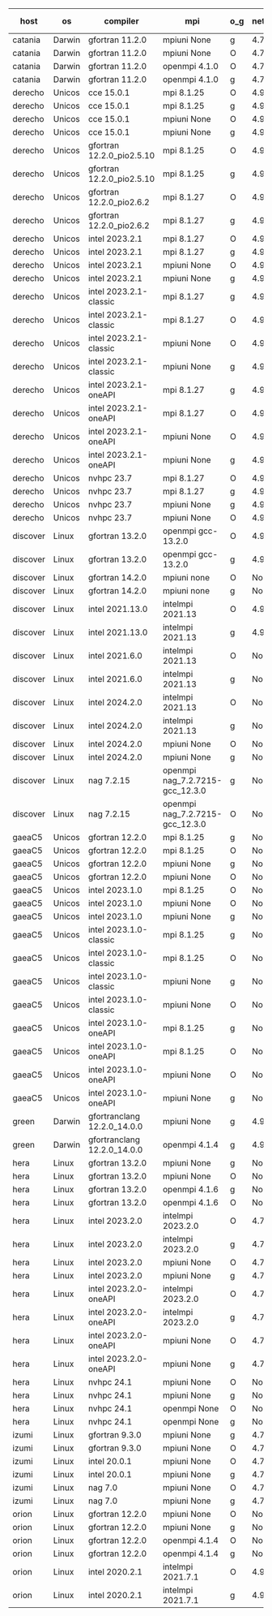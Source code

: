 

| host     | os       | compiler                              | mpi                      | o_g        | netcdf        | build       | u_pass          | u_fail          | s_pass            | s_fail            | e_pass             | e_fail             | nuopc_pass       | nuopc_fail       | artifacts link          |
|----------|----------|---------------------------------------|--------------------------|------------|---------------|-------------|-----------------|-----------------|-------------------|-------------------|--------------------|--------------------|------------------|------------------|-------------------------|
| catania | Darwin | gfortran 11.2.0 | mpiuni None  | g | 4.7.4  | PASS | 12537 | 0 | 9 | 0 | 44 | 0 | None | None | <a href="https://github.com/esmf-org/esmf-test-artifacts/tree/bce75aef80bf987d668656771112fb1c0c71f64c/develop/gfortran/11.2.0/g/mpiuni/None" target="_blank">bce75ae</a> | 
| catania | Darwin | gfortran 11.2.0 | mpiuni None  | O | 4.7.4  | PASS | 12537 | 0 | 9 | 0 | 44 | 0 | None | None | <a href="https://github.com/esmf-org/esmf-test-artifacts/tree/75ee115c1af7ecc3107d28fd630ed96847e16f38/develop/gfortran/11.2.0/O/mpiuni/None" target="_blank">75ee115</a> | 
| catania | Darwin | gfortran 11.2.0 | openmpi 4.1.0  | O | 4.7.4  | PASS | 14204 | 3 | 51 | 0 | 81 | 0 | 56 | 0 | <a href="https://github.com/esmf-org/esmf-test-artifacts/tree/687488c0f042016afcdf455490e1b8b4772c4513/develop/gfortran/11.2.0/O/openmpi/4.1.0" target="_blank">687488c</a> | 
| catania | Darwin | gfortran 11.2.0 | openmpi 4.1.0  | g | 4.7.4  | PASS | 14204 | 3 | 51 | 0 | 81 | 0 | 56 | 0 | <a href="https://github.com/esmf-org/esmf-test-artifacts/tree/319ffcc24c01abee769d4af1c73b9317ec16b907/develop/gfortran/11.2.0/g/openmpi/4.1.0" target="_blank">319ffcc</a> | 
| derecho | Unicos | cce 15.0.1 | mpi 8.1.25  | O | 4.9.2  | PASS | 14129 | 78 | 51 | 0 | 81 | 0 | 56 | 0 | <a href="https://github.com/esmf-org/esmf-test-artifacts/tree/c6e190d1e2ace9109cffa8e262a9781a75e57aa7/develop/cce/15.0.1/O/mpi/8.1.25" target="_blank">c6e190d</a> | 
| derecho | Unicos | cce 15.0.1 | mpi 8.1.25  | g | 4.9.2  | PASS | 14131 | 76 | 51 | 0 | 81 | 0 | 56 | 0 | <a href="https://github.com/esmf-org/esmf-test-artifacts/tree/538db44c6ba226346840349650bad6ce9e03f730/develop/cce/15.0.1/g/mpi/8.1.25" target="_blank">538db44</a> | 
| derecho | Unicos | cce 15.0.1 | mpiuni None  | O | 4.9.2  | PASS | 12302 | 235 | 9 | 0 | 44 | 0 | None | None | <a href="https://github.com/esmf-org/esmf-test-artifacts/tree/33867e1730e4edbe63f5b6fa2ca1979d7ffde62f/develop/cce/15.0.1/O/mpiuni/None" target="_blank">33867e1</a> | 
| derecho | Unicos | cce 15.0.1 | mpiuni None  | g | 4.9.2  | PASS | 12461 | 76 | 9 | 0 | 44 | 0 | None | None | <a href="https://github.com/esmf-org/esmf-test-artifacts/tree/2a617f8405af0ec806c5331d2f74290fdf3d70cf/develop/cce/15.0.1/g/mpiuni/None" target="_blank">2a617f8</a> | 
| derecho | Unicos | gfortran 12.2.0_pio2.5.10 | mpi 8.1.25  | O | 4.9.2  | PASS | 14207 | 0 | 51 | 0 | 81 | 0 | 56 | 0 | <a href="https://github.com/esmf-org/esmf-test-artifacts/tree/4fed73690c13641b38320fc0123073f5017c21e6/develop/gfortran/12.2.0_pio2.5.10/O/mpi/8.1.25" target="_blank">4fed736</a> | 
| derecho | Unicos | gfortran 12.2.0_pio2.5.10 | mpi 8.1.25  | g | 4.9.2  | PASS | 14207 | 0 | 51 | 0 | 81 | 0 | 56 | 0 | <a href="https://github.com/esmf-org/esmf-test-artifacts/tree/172be8406bd6853b18e1fea35e2050d17da40d98/develop/gfortran/12.2.0_pio2.5.10/g/mpi/8.1.25" target="_blank">172be84</a> | 
| derecho | Unicos | gfortran 12.2.0_pio2.6.2 | mpi 8.1.27  | O | 4.9.2  | PASS | None | None | None | None | None | None | None | None | <a href="https://github.com/esmf-org/esmf-test-artifacts/tree/bfd337bcd96270049f40d86e3353c99ccba89a39/develop/gfortran/12.2.0_pio2.6.2/O/mpi/8.1.27" target="_blank">bfd337b</a> | 
| derecho | Unicos | gfortran 12.2.0_pio2.6.2 | mpi 8.1.27  | g | 4.9.2  | PASS | 14207 | 0 | 51 | 0 | 81 | 0 | 56 | 0 | <a href="https://github.com/esmf-org/esmf-test-artifacts/tree/01eab98b7f9b79f953943e9133b54bc48fea718f/develop/gfortran/12.2.0_pio2.6.2/g/mpi/8.1.27" target="_blank">01eab98</a> | 
| derecho | Unicos | intel 2023.2.1 | mpi 8.1.27  | O | 4.9.2  | PASS | 14207 | 0 | 51 | 0 | 81 | 0 | 57 | 0 | <a href="https://github.com/esmf-org/esmf-test-artifacts/tree/ce80c9273c2e4fe94889d131bad9f7d4e8960790/develop/intel/2023.2.1/O/mpi/8.1.27" target="_blank">ce80c92</a> | 
| derecho | Unicos | intel 2023.2.1 | mpi 8.1.27  | g | 4.9.2  | PASS | 14207 | 0 | 51 | 0 | 81 | 0 | 57 | 0 | <a href="https://github.com/esmf-org/esmf-test-artifacts/tree/45854bf8f6daeaa50ed9f24bd73a0958f4573c18/develop/intel/2023.2.1/g/mpi/8.1.27" target="_blank">45854bf</a> | 
| derecho | Unicos | intel 2023.2.1 | mpiuni None  | O | 4.9.2  | PASS | 12537 | 0 | 9 | 0 | 44 | 0 | None | None | <a href="https://github.com/esmf-org/esmf-test-artifacts/tree/3b7d44c6d2a8347a8ecc2eeb7e3d59580b85bd4e/develop/intel/2023.2.1/O/mpiuni/None" target="_blank">3b7d44c</a> | 
| derecho | Unicos | intel 2023.2.1 | mpiuni None  | g | 4.9.2  | PASS | None | None | None | None | None | None | None | None | <a href="https://github.com/esmf-org/esmf-test-artifacts/tree/932e9844a971cafda2085b47e91b20885b97ecbe/develop/intel/2023.2.1/g/mpiuni/None" target="_blank">932e984</a> | 
| derecho | Unicos | intel 2023.2.1-classic | mpi 8.1.27  | g | 4.9.2  | PASS | 14207 | 0 | 51 | 0 | 81 | 0 | 56 | 0 | <a href="https://github.com/esmf-org/esmf-test-artifacts/tree/743ef76c396452c436994209c17b0430ff061cec/develop/intel/2023.2.1-classic/g/mpi/8.1.27" target="_blank">743ef76</a> | 
| derecho | Unicos | intel 2023.2.1-classic | mpi 8.1.27  | O | 4.9.2  | PASS | 14207 | 0 | 51 | 0 | 81 | 0 | 56 | 0 | <a href="https://github.com/esmf-org/esmf-test-artifacts/tree/d3d5cc590311b2088a8397453dc65fd62b2f2cd6/develop/intel/2023.2.1-classic/O/mpi/8.1.27" target="_blank">d3d5cc5</a> | 
| derecho | Unicos | intel 2023.2.1-classic | mpiuni None  | O | 4.9.2  | PASS | 12537 | 0 | 9 | 0 | 44 | 0 | None | None | <a href="https://github.com/esmf-org/esmf-test-artifacts/tree/6a6167abeda97921cc9292722d0084025e0df060/develop/intel/2023.2.1-classic/O/mpiuni/None" target="_blank">6a6167a</a> | 
| derecho | Unicos | intel 2023.2.1-classic | mpiuni None  | g | 4.9.2  | PASS | 12537 | 0 | 9 | 0 | 44 | 0 | None | None | <a href="https://github.com/esmf-org/esmf-test-artifacts/tree/419f88ef0834f5c090f7411b3c3afc0ec35565f9/develop/intel/2023.2.1-classic/g/mpiuni/None" target="_blank">419f88e</a> | 
| derecho | Unicos | intel 2023.2.1-oneAPI | mpi 8.1.27  | g | 4.9.2  | PASS | 14207 | 0 | 51 | 0 | 81 | 0 | 56 | 0 | <a href="https://github.com/esmf-org/esmf-test-artifacts/tree/57fcadc6d978e374b5b7a88a015e8ee0c6539f47/develop/intel/2023.2.1-oneAPI/g/mpi/8.1.27" target="_blank">57fcadc</a> | 
| derecho | Unicos | intel 2023.2.1-oneAPI | mpi 8.1.27  | O | 4.9.2  | PASS | 14207 | 0 | 50 | 1 | 81 | 0 | 56 | 0 | <a href="https://github.com/esmf-org/esmf-test-artifacts/tree/820060f934d6e573a6150dcaef30eee1cba9a781/develop/intel/2023.2.1-oneAPI/O/mpi/8.1.27" target="_blank">820060f</a> | 
| derecho | Unicos | intel 2023.2.1-oneAPI | mpiuni None  | O | 4.9.2  | PASS | 12537 | 0 | 9 | 0 | 44 | 0 | None | None | <a href="https://github.com/esmf-org/esmf-test-artifacts/tree/3f56ba6abde75887e79b8b8cb4e2cc070f16bb85/develop/intel/2023.2.1-oneAPI/O/mpiuni/None" target="_blank">3f56ba6</a> | 
| derecho | Unicos | intel 2023.2.1-oneAPI | mpiuni None  | g | 4.9.2  | PASS | 12537 | 0 | 9 | 0 | 44 | 0 | None | None | <a href="https://github.com/esmf-org/esmf-test-artifacts/tree/93e593d04805a6b77073f67138a4ceaeec1f952d/develop/intel/2023.2.1-oneAPI/g/mpiuni/None" target="_blank">93e593d</a> | 
| derecho | Unicos | nvhpc 23.7 | mpi 8.1.27  | O | 4.9.2  | PASS | 14207 | 0 | 51 | 0 | 81 | 0 | 56 | 0 | <a href="https://github.com/esmf-org/esmf-test-artifacts/tree/6cd6b8e7c254c85a07a67d7dac63a986cce5a72f/develop/nvhpc/23.7/O/mpi/8.1.27" target="_blank">6cd6b8e</a> | 
| derecho | Unicos | nvhpc 23.7 | mpi 8.1.27  | g | 4.9.2  | PASS | 14207 | 0 | 51 | 0 | 81 | 0 | 56 | 0 | <a href="https://github.com/esmf-org/esmf-test-artifacts/tree/2dc3d6c6407ab44c786809f1707e4195929f8bfe/develop/nvhpc/23.7/g/mpi/8.1.27" target="_blank">2dc3d6c</a> | 
| derecho | Unicos | nvhpc 23.7 | mpiuni None  | g | 4.9.2  | PASS | 12537 | 0 | 9 | 0 | 44 | 0 | None | None | <a href="https://github.com/esmf-org/esmf-test-artifacts/tree/8cca643f9ee8e9ffe6ede9069cce29d8c9683f70/develop/nvhpc/23.7/g/mpiuni/None" target="_blank">8cca643</a> | 
| derecho | Unicos | nvhpc 23.7 | mpiuni None  | O | 4.9.2  | PASS | 12537 | 0 | 9 | 0 | 44 | 0 | None | None | <a href="https://github.com/esmf-org/esmf-test-artifacts/tree/b5293c9f4b7e38272afe889198cc2b64677e62ff/develop/nvhpc/23.7/O/mpiuni/None" target="_blank">b5293c9</a> | 
| discover | Linux | gfortran 13.2.0 | openmpi gcc-13.2.0  | O | 4.9.2  | PASS | 14207 | 0 | 51 | 0 | 81 | 0 | 56 | 0 | <a href="https://github.com/esmf-org/esmf-test-artifacts/tree/c95dd31d93ed7572f30983270fc5bd05dc2e5298/develop/gfortran/13.2.0/O/openmpi/gcc-13.2.0" target="_blank">c95dd31</a> | 
| discover | Linux | gfortran 13.2.0 | openmpi gcc-13.2.0  | g | 4.9.2  | PASS | 14207 | 0 | 51 | 0 | 81 | 0 | 56 | 0 | <a href="https://github.com/esmf-org/esmf-test-artifacts/tree/bf6c7b36592a6e817eabd0a4c85b2889aeca4389/develop/gfortran/13.2.0/g/openmpi/gcc-13.2.0" target="_blank">bf6c7b3</a> | 
| discover | Linux | gfortran 14.2.0 | mpiuni none  | O | None  | PASS | 12537 | 0 | 9 | 0 | 44 | 0 | None | None | <a href="https://github.com/esmf-org/esmf-test-artifacts/tree/1f810c7f2d459fe83001ba1bccfea2896eefb43f/develop/gfortran/14.2.0/O/mpiuni/none" target="_blank">1f810c7</a> | 
| discover | Linux | gfortran 14.2.0 | mpiuni none  | g | None  | PASS | 12537 | 0 | 9 | 0 | 44 | 0 | None | None | <a href="https://github.com/esmf-org/esmf-test-artifacts/tree/bfc731a4b019fe376477ce0172f4ce39596cc9a9/develop/gfortran/14.2.0/g/mpiuni/none" target="_blank">bfc731a</a> | 
| discover | Linux | intel 2021.13.0 | intelmpi 2021.13  | O | 4.9.2  | PASS | 14207 | 0 | 51 | 0 | 81 | 0 | 56 | 0 | <a href="https://github.com/esmf-org/esmf-test-artifacts/tree/39e98e2b6321b2208f6fc6c66aaf107690e71761/develop/intel/2021.13.0/O/intelmpi/2021.13" target="_blank">39e98e2</a> | 
| discover | Linux | intel 2021.13.0 | intelmpi 2021.13  | g | 4.9.2  | PASS | 14207 | 0 | 51 | 0 | 81 | 0 | 56 | 0 | <a href="https://github.com/esmf-org/esmf-test-artifacts/tree/ed18a08d1669db60837f71037c3823f7875b4068/develop/intel/2021.13.0/g/intelmpi/2021.13" target="_blank">ed18a08</a> | 
| discover | Linux | intel 2021.6.0 | intelmpi 2021.13  | O | None  | PASS | 14207 | 0 | 51 | 0 | 81 | 0 | 56 | 0 | <a href="https://github.com/esmf-org/esmf-test-artifacts/tree/b5c31e3e8753a09c5f6b17795bb23c74040010d0/develop/intel/2021.6.0/O/intelmpi/2021.13" target="_blank">b5c31e3</a> | 
| discover | Linux | intel 2021.6.0 | intelmpi 2021.13  | g | None  | PASS | 14207 | 0 | 51 | 0 | 81 | 0 | 56 | 0 | <a href="https://github.com/esmf-org/esmf-test-artifacts/tree/ce68be15c098269009dccfb65145d3d14a32c7e5/develop/intel/2021.6.0/g/intelmpi/2021.13" target="_blank">ce68be1</a> | 
| discover | Linux | intel 2024.2.0 | intelmpi 2021.13  | O | None  | PASS | 14207 | 0 | 51 | 0 | 81 | 0 | 56 | 0 | <a href="https://github.com/esmf-org/esmf-test-artifacts/tree/8e90adaf5b5d026b8a810fefc37aef93728e08d7/develop/intel/2024.2.0/O/intelmpi/2021.13" target="_blank">8e90ada</a> | 
| discover | Linux | intel 2024.2.0 | intelmpi 2021.13  | g | None  | PASS | 14206 | 1 | 51 | 0 | 81 | 0 | 56 | 0 | <a href="https://github.com/esmf-org/esmf-test-artifacts/tree/f71c85723f35dfdfaf9985e25821105b473690c1/develop/intel/2024.2.0/g/intelmpi/2021.13" target="_blank">f71c857</a> | 
| discover | Linux | intel 2024.2.0 | mpiuni None  | O | None  | PASS | 12537 | 0 | 9 | 0 | 44 | 0 | None | None | <a href="https://github.com/esmf-org/esmf-test-artifacts/tree/a0bd2d400d12f3f145de273dfd2fbe1dd29146bb/develop/intel/2024.2.0/O/mpiuni/None" target="_blank">a0bd2d4</a> | 
| discover | Linux | intel 2024.2.0 | mpiuni None  | g | None  | PASS | 12536 | 1 | 9 | 0 | 44 | 0 | None | None | <a href="https://github.com/esmf-org/esmf-test-artifacts/tree/0f12ea52cdb38c4adfa87744747f5d65893d59e6/develop/intel/2024.2.0/g/mpiuni/None" target="_blank">0f12ea5</a> | 
| discover | Linux | nag 7.2.15 | openmpi nag_7.2.7215-gcc_12.3.0  | g | None  | PASS | 14207 | 0 | 51 | 0 | 81 | 0 | 4 | 52 | <a href="https://github.com/esmf-org/esmf-test-artifacts/tree/8d41cefb15e5d6489df6a22e28a4420abaa11cc1/develop/nag/7.2.15/g/openmpi/nag_7.2.7215-gcc_12.3.0" target="_blank">8d41cef</a> | 
| discover | Linux | nag 7.2.15 | openmpi nag_7.2.7215-gcc_12.3.0  | O | None  | PASS | 14206 | 1 | 51 | 0 | 81 | 0 | 4 | 52 | <a href="https://github.com/esmf-org/esmf-test-artifacts/tree/3f3a8eda4bb490a9a517308acf4f406eae556598/develop/nag/7.2.15/O/openmpi/nag_7.2.7215-gcc_12.3.0" target="_blank">3f3a8ed</a> | 
| gaeaC5 | Unicos | gfortran 12.2.0 | mpi 8.1.25  | g | None  | FAIL | None | None | None | None | None | None | 0 | 56 | <a href="https://github.com/esmf-org/esmf-test-artifacts/tree/ea5c20cb67dfcee1e167d043df78d8e792c335bc/develop/gfortran/12.2.0/g/mpi/8.1.25" target="_blank">ea5c20c</a> | 
| gaeaC5 | Unicos | gfortran 12.2.0 | mpi 8.1.25  | O | None  | FAIL | None | None | None | None | None | None | 0 | 56 | <a href="https://github.com/esmf-org/esmf-test-artifacts/tree/5aed9afcc27de488ea83cd50b216ad416721a775/develop/gfortran/12.2.0/O/mpi/8.1.25" target="_blank">5aed9af</a> | 
| gaeaC5 | Unicos | gfortran 12.2.0 | mpiuni None  | g | None  | FAIL | None | None | None | None | None | None | None | None | <a href="https://github.com/esmf-org/esmf-test-artifacts/tree/22675af882fcd63d5ac6db4ff163c2a9b5a9b31b/develop/gfortran/12.2.0/g/mpiuni/None" target="_blank">22675af</a> | 
| gaeaC5 | Unicos | gfortran 12.2.0 | mpiuni None  | O | None  | FAIL | None | None | None | None | None | None | None | None | <a href="https://github.com/esmf-org/esmf-test-artifacts/tree/cdb1bd0d80a017b7e3cdafe9215f79e782d6f29b/develop/gfortran/12.2.0/O/mpiuni/None" target="_blank">cdb1bd0</a> | 
| gaeaC5 | Unicos | intel 2023.1.0 | mpi 8.1.25  | O | None  | FAIL | None | None | None | None | None | None | 0 | 56 | <a href="https://github.com/esmf-org/esmf-test-artifacts/tree/7c7e3531799304e1a95bc1543333d7cc8beff804/develop/intel/2023.1.0/O/mpi/8.1.25" target="_blank">7c7e353</a> | 
| gaeaC5 | Unicos | intel 2023.1.0 | mpiuni None  | O | None  | FAIL | None | None | None | None | None | None | None | None | <a href="https://github.com/esmf-org/esmf-test-artifacts/tree/b7ea23ccfa0d21144642ae61050fb4f1266180f4/develop/intel/2023.1.0/O/mpiuni/None" target="_blank">b7ea23c</a> | 
| gaeaC5 | Unicos | intel 2023.1.0 | mpiuni None  | g | None  | FAIL | None | None | None | None | None | None | None | None | <a href="https://github.com/esmf-org/esmf-test-artifacts/tree/957f92afac0b6a3609553f2b724ec627114770c7/develop/intel/2023.1.0/g/mpiuni/None" target="_blank">957f92a</a> | 
| gaeaC5 | Unicos | intel 2023.1.0-classic | mpi 8.1.25  | g | None  | FAIL | None | None | None | None | None | None | None | None | <a href="https://github.com/esmf-org/esmf-test-artifacts/tree/18d8f6366821e94fee42029c2c3608869182fe46/develop/intel/2023.1.0-classic/g/mpi/8.1.25" target="_blank">18d8f63</a> | 
| gaeaC5 | Unicos | intel 2023.1.0-classic | mpi 8.1.25  | O | None  | FAIL | None | None | None | None | None | None | 0 | 56 | <a href="https://github.com/esmf-org/esmf-test-artifacts/tree/dc48bf16e083dc82c4e80e3bade473f648f317b2/develop/intel/2023.1.0-classic/O/mpi/8.1.25" target="_blank">dc48bf1</a> | 
| gaeaC5 | Unicos | intel 2023.1.0-classic | mpiuni None  | g | None  | FAIL | None | None | None | None | None | None | None | None | <a href="https://github.com/esmf-org/esmf-test-artifacts/tree/60634d8b27012282470679ca9afa9981f24e4a22/develop/intel/2023.1.0-classic/g/mpiuni/None" target="_blank">60634d8</a> | 
| gaeaC5 | Unicos | intel 2023.1.0-classic | mpiuni None  | O | None  | FAIL | None | None | None | None | None | None | None | None | <a href="https://github.com/esmf-org/esmf-test-artifacts/tree/3eff2d3bffc71aab5609f73de7c3c178d1809506/develop/intel/2023.1.0-classic/O/mpiuni/None" target="_blank">3eff2d3</a> | 
| gaeaC5 | Unicos | intel 2023.1.0-oneAPI | mpi 8.1.25  | g | None  | FAIL | None | None | None | None | None | None | 0 | 56 | <a href="https://github.com/esmf-org/esmf-test-artifacts/tree/cb2bcdabf855d577fab7551e10a2670a525cf015/develop/intel/2023.1.0-oneAPI/g/mpi/8.1.25" target="_blank">cb2bcda</a> | 
| gaeaC5 | Unicos | intel 2023.1.0-oneAPI | mpi 8.1.25  | O | None  | FAIL | None | None | None | None | None | None | 0 | 56 | <a href="https://github.com/esmf-org/esmf-test-artifacts/tree/88ef5fd0dc81d67bc1d454f043ee1e530aefa7d9/develop/intel/2023.1.0-oneAPI/O/mpi/8.1.25" target="_blank">88ef5fd</a> | 
| gaeaC5 | Unicos | intel 2023.1.0-oneAPI | mpiuni None  | O | None  | FAIL | None | None | None | None | None | None | None | None | <a href="https://github.com/esmf-org/esmf-test-artifacts/tree/60411bdf2745411955e8e4faa3f5917c87784c6b/develop/intel/2023.1.0-oneAPI/O/mpiuni/None" target="_blank">60411bd</a> | 
| gaeaC5 | Unicos | intel 2023.1.0-oneAPI | mpiuni None  | g | None  | FAIL | None | None | None | None | None | None | None | None | <a href="https://github.com/esmf-org/esmf-test-artifacts/tree/c7743b5b4c68733587a773e2959d92f669ccdd2b/develop/intel/2023.1.0-oneAPI/g/mpiuni/None" target="_blank">c7743b5</a> | 
| green | Darwin | gfortranclang 12.2.0_14.0.0 | mpiuni None  | g | 4.9.2  | PASS | None | None | None | None | None | None | None | None | <a href="https://github.com/esmf-org/esmf-test-artifacts/tree/d750df3fb159d0bc3234bfbcf02074be77cbd33f/develop/gfortranclang/12.2.0_14.0.0/g/mpiuni/None" target="_blank">d750df3</a> | 
| green | Darwin | gfortranclang 12.2.0_14.0.0 | openmpi 4.1.4  | g | 4.9.2  | PASS | 14207 | 0 | 51 | 0 | 81 | 0 | 57 | 0 | <a href="https://github.com/esmf-org/esmf-test-artifacts/tree/3f348c266c749199c741c48bb819c0ece630168d/develop/gfortranclang/12.2.0_14.0.0/g/openmpi/4.1.4" target="_blank">3f348c2</a> | 
| hera | Linux | gfortran 13.2.0 | mpiuni None  | g | None  | PASS | 12537 | 0 | 9 | 0 | 44 | 0 | None | None | <a href="https://github.com/esmf-org/esmf-test-artifacts/tree/33c7e7e67e5af60b5fed11ff08ff9976c84fe459/develop/gfortran/13.2.0/g/mpiuni/None" target="_blank">33c7e7e</a> | 
| hera | Linux | gfortran 13.2.0 | mpiuni None  | O | None  | PASS | 12537 | 0 | 9 | 0 | 44 | 0 | None | None | <a href="https://github.com/esmf-org/esmf-test-artifacts/tree/6eb2ea7da7896eabbc8f4e9e6fc8505a7ce48d8e/develop/gfortran/13.2.0/O/mpiuni/None" target="_blank">6eb2ea7</a> | 
| hera | Linux | gfortran 13.2.0 | openmpi 4.1.6  | g | None  | PASS | 14207 | 0 | 51 | 0 | 81 | 0 | 56 | 0 | <a href="https://github.com/esmf-org/esmf-test-artifacts/tree/b57fc7e2a8dcf40c211d45c4b97fade6a6943b7b/develop/gfortran/13.2.0/g/openmpi/4.1.6" target="_blank">b57fc7e</a> | 
| hera | Linux | gfortran 13.2.0 | openmpi 4.1.6  | O | None  | PASS | 14207 | 0 | 51 | 0 | 81 | 0 | 56 | 0 | <a href="https://github.com/esmf-org/esmf-test-artifacts/tree/13c310909baef6e68807b18c62ec08fc8ec1410d/develop/gfortran/13.2.0/O/openmpi/4.1.6" target="_blank">13c3109</a> | 
| hera | Linux | intel 2023.2.0 | intelmpi 2023.2.0  | O | 4.7.0  | PASS | 14207 | 0 | 51 | 0 | 81 | 0 | 56 | 0 | <a href="https://github.com/esmf-org/esmf-test-artifacts/tree/ed578bd1288bf9584dfec24ddcdfafbcb354ccc4/develop/intel/2023.2.0/O/intelmpi/2023.2.0" target="_blank">ed578bd</a> | 
| hera | Linux | intel 2023.2.0 | intelmpi 2023.2.0  | g | 4.7.0  | PASS | 14207 | 0 | 51 | 0 | 81 | 0 | 56 | 0 | <a href="https://github.com/esmf-org/esmf-test-artifacts/tree/84231f4a1b9ff2daad2269526e9ed7226aa4e5c4/develop/intel/2023.2.0/g/intelmpi/2023.2.0" target="_blank">84231f4</a> | 
| hera | Linux | intel 2023.2.0 | mpiuni None  | O | 4.7.0  | PASS | 12537 | 0 | 9 | 0 | 44 | 0 | None | None | <a href="https://github.com/esmf-org/esmf-test-artifacts/tree/1768227257733d80755b716fc58490d9c8546c51/develop/intel/2023.2.0/O/mpiuni/None" target="_blank">1768227</a> | 
| hera | Linux | intel 2023.2.0 | mpiuni None  | g | 4.7.0  | PASS | None | None | None | None | None | None | None | None | <a href="https://github.com/esmf-org/esmf-test-artifacts/tree/dcecc1585e35fa014c752f5a0687b4daa2bb0d71/develop/intel/2023.2.0/g/mpiuni/None" target="_blank">dcecc15</a> | 
| hera | Linux | intel 2023.2.0-oneAPI | intelmpi 2023.2.0  | O | 4.7.0  | PASS | None | None | None | None | None | None | None | None | <a href="https://github.com/esmf-org/esmf-test-artifacts/tree/075252574a4890be2fbfa827d1e0f8662fc6b9f7/develop/intel/2023.2.0-oneAPI/O/intelmpi/2023.2.0" target="_blank">0752525</a> | 
| hera | Linux | intel 2023.2.0-oneAPI | intelmpi 2023.2.0  | g | 4.7.0  | PASS | None | None | None | None | None | None | None | None | <a href="https://github.com/esmf-org/esmf-test-artifacts/tree/4a0f5fd3650ad118c3ecd9fc44ff1598536e12b3/develop/intel/2023.2.0-oneAPI/g/intelmpi/2023.2.0" target="_blank">4a0f5fd</a> | 
| hera | Linux | intel 2023.2.0-oneAPI | mpiuni None  | O | 4.7.0  | PASS | 12537 | 0 | 9 | 0 | 44 | 0 | None | None | <a href="https://github.com/esmf-org/esmf-test-artifacts/tree/8467e5036e5320c228c356fa5235a31c9ff392c2/develop/intel/2023.2.0-oneAPI/O/mpiuni/None" target="_blank">8467e50</a> | 
| hera | Linux | intel 2023.2.0-oneAPI | mpiuni None  | g | 4.7.0  | PASS | 12537 | 0 | 9 | 0 | 44 | 0 | None | None | <a href="https://github.com/esmf-org/esmf-test-artifacts/tree/be13a63b1740227f587d5b22b5b09cefbdf592ed/develop/intel/2023.2.0-oneAPI/g/mpiuni/None" target="_blank">be13a63</a> | 
| hera | Linux | nvhpc 24.1 | mpiuni None  | O | None  | PASS | None | None | None | None | None | None | None | None | <a href="https://github.com/esmf-org/esmf-test-artifacts/tree/56c034899df09ecc653f301bdcb4ddf9f1c37136/develop/nvhpc/24.1/O/mpiuni/None" target="_blank">56c0348</a> | 
| hera | Linux | nvhpc 24.1 | mpiuni None  | g | None  | PASS | None | None | None | None | None | None | None | None | <a href="https://github.com/esmf-org/esmf-test-artifacts/tree/a3a71ddceebe239617f3f61f7f9c27ecf6c9dae2/develop/nvhpc/24.1/g/mpiuni/None" target="_blank">a3a71dd</a> | 
| hera | Linux | nvhpc 24.1 | openmpi None  | O | None  | PASS | 14207 | 0 | 51 | 0 | 81 | 0 | 56 | 0 | <a href="https://github.com/esmf-org/esmf-test-artifacts/tree/7a7a164e024b868efcd1ad574bac0326508b05cc/develop/nvhpc/24.1/O/openmpi/None" target="_blank">7a7a164</a> | 
| hera | Linux | nvhpc 24.1 | openmpi None  | g | None  | PASS | 14207 | 0 | 51 | 0 | 81 | 0 | 56 | 0 | <a href="https://github.com/esmf-org/esmf-test-artifacts/tree/2fdfb744069d414429de321f7454d92039d20392/develop/nvhpc/24.1/g/openmpi/None" target="_blank">2fdfb74</a> | 
| izumi | Linux | gfortran 9.3.0 | mpiuni None  | g | 4.7.4  | PASS | 12537 | 0 | 9 | 0 | 44 | 0 | None | None | <a href="https://github.com/esmf-org/esmf-test-artifacts/tree/d34178138b3978a05ffe89d0b74af9683d1ca84a/develop/gfortran/9.3.0/g/mpiuni/None" target="_blank">d341781</a> | 
| izumi | Linux | gfortran 9.3.0 | mpiuni None  | O | 4.7.4  | PASS | 12537 | 0 | 9 | 0 | 44 | 0 | None | None | <a href="https://github.com/esmf-org/esmf-test-artifacts/tree/88fb6a029a899331dc7f5b18a3758c927c76eb44/develop/gfortran/9.3.0/O/mpiuni/None" target="_blank">88fb6a0</a> | 
| izumi | Linux | intel 20.0.1 | mpiuni None  | O | 4.7.4  | PASS | 12537 | 0 | 9 | 0 | 44 | 0 | None | None | <a href="https://github.com/esmf-org/esmf-test-artifacts/tree/1f7293871c917b023661da547c6dd1e05c79acf4/develop/intel/20.0.1/O/mpiuni/None" target="_blank">1f72938</a> | 
| izumi | Linux | intel 20.0.1 | mpiuni None  | g | 4.7.4  | PASS | 12537 | 0 | 9 | 0 | 44 | 0 | None | None | <a href="https://github.com/esmf-org/esmf-test-artifacts/tree/6c8e2ee45c8534012b314a4259088773b639fc3b/develop/intel/20.0.1/g/mpiuni/None" target="_blank">6c8e2ee</a> | 
| izumi | Linux | nag 7.0 | mpiuni None  | O | 4.7.4  | PASS | 12537 | 0 | 9 | 0 | 44 | 0 | None | None | <a href="https://github.com/esmf-org/esmf-test-artifacts/tree/581a2bce79dcc7222b6b982ab3787c8b0c6a8439/develop/nag/7.0/O/mpiuni/None" target="_blank">581a2bc</a> | 
| izumi | Linux | nag 7.0 | mpiuni None  | g | 4.7.4  | PASS | 12537 | 0 | 9 | 0 | 44 | 0 | None | None | <a href="https://github.com/esmf-org/esmf-test-artifacts/tree/2b26927ec7551913884e1c0c709d3fa6c53f0cd8/develop/nag/7.0/g/mpiuni/None" target="_blank">2b26927</a> | 
| orion | Linux | gfortran 12.2.0 | mpiuni None  | O | None  | PASS | 12537 | 0 | 9 | 0 | 44 | 0 | None | None | <a href="https://github.com/esmf-org/esmf-test-artifacts/tree/83216e7b821661313d8dc7016c50161eb8079698/develop/gfortran/12.2.0/O/mpiuni/None" target="_blank">83216e7</a> | 
| orion | Linux | gfortran 12.2.0 | mpiuni None  | g | None  | PASS | 12537 | 0 | 9 | 0 | 44 | 0 | None | None | <a href="https://github.com/esmf-org/esmf-test-artifacts/tree/cd0b78372e50b377f56f95a5f8f23174912c7b47/develop/gfortran/12.2.0/g/mpiuni/None" target="_blank">cd0b783</a> | 
| orion | Linux | gfortran 12.2.0 | openmpi 4.1.4  | O | None  | PASS | 14207 | 0 | 51 | 0 | 81 | 0 | 44 | 12 | <a href="https://github.com/esmf-org/esmf-test-artifacts/tree/cca329d607231333832f3a24c7b70e2461386959/develop/gfortran/12.2.0/O/openmpi/4.1.4" target="_blank">cca329d</a> | 
| orion | Linux | gfortran 12.2.0 | openmpi 4.1.4  | g | None  | PASS | 14207 | 0 | 51 | 0 | 81 | 0 | 44 | 12 | <a href="https://github.com/esmf-org/esmf-test-artifacts/tree/ec136d135ba85f0baa61900a1e24753d0bd94e8c/develop/gfortran/12.2.0/g/openmpi/4.1.4" target="_blank">ec136d1</a> | 
| orion | Linux | intel 2020.2.1 | intelmpi 2021.7.1  | O | 4.9.2  | PASS | 14207 | 0 | 51 | 0 | 81 | 0 | 44 | 12 | <a href="https://github.com/esmf-org/esmf-test-artifacts/tree/cebd41f8600166654f107df88394b0bc8f32091f/develop/intel/2020.2.1/O/intelmpi/2021.7.1" target="_blank">cebd41f</a> | 
| orion | Linux | intel 2020.2.1 | intelmpi 2021.7.1  | g | 4.9.2  | PASS | 14207 | 0 | 51 | 0 | 81 | 0 | 44 | 12 | <a href="https://github.com/esmf-org/esmf-test-artifacts/tree/8f238c0a1cde0343c0944ab33ceed72d07e8da7f/develop/intel/2020.2.1/g/intelmpi/2021.7.1" target="_blank">8f238c0</a> | 

